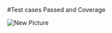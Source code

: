 #Test cases Passed and Coverage

![New Picture](https://user-images.githubusercontent.com/106367218/230156121-2d1809d4-fc3e-4d01-aa12-57086f3e35b1.jpg)
